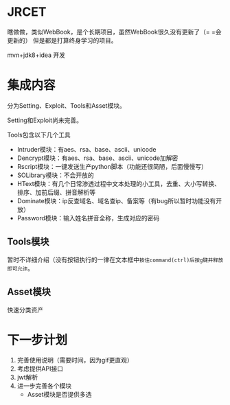 # JRCET
瞎做做，类似WebBook，是个长期项目，虽然WebBook很久没有更新了（= =会更新的）
但是都是打算终身学习的项目。

mvn+jdk8+idea 开发

# 集成内容

分为Setting、Exploit、Tools和Asset模块。

Setting和Exploit尚未完善。

Tools包含以下几个工具
- Intruder模块：有aes、rsa、base、ascii、unicode
- Dencrypt模块：有aes、rsa、base、ascii、unicode加解密
- Rscript模块：一键发送生产python脚本（功能还很简陋，后面慢慢写）
- SOLibrary模块：不会开放的
- HText模块：有几个日常渗透过程中文本处理的小工具，去重、大小写转换、排序、加前后缀、拼音解析等
- Dominate模块：ip反查域名、域名查ip、备案等（有bug所以暂时功能没有开放）
- Password模块：输入姓名拼音全称，生成对应的密码

## Tools模块

暂时不详细介绍（没有按钮执行的一律在文本框中`按住command(ctrl)后按g键并释放即可允许`。

## Asset模块
快速分类资产

# 下一步计划
1. 完善使用说明（需要时间，因为gif更直观）
2. 考虑提供API接口
3. jwt解析
4. 进一步完善各个模块
   - Asset模块是否提供多选